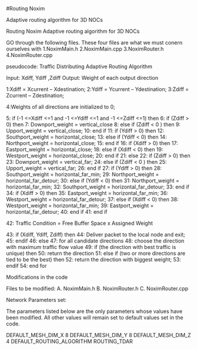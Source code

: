 
#Routing Noxim


Adaptive routing algorithm for 3D NOCs


Routing Noxim Adaptive routing algorithm for 3D NOCs

GO through the following files. These four files are what we must conern ourselves with 1.NoximMain.h 2.NoximMain.cpp 3.NoximRouter.h 4.NoximRouter.cpp

pseudocode: Traffic Distributing Adaptive Routing Algorithm

Input: Xdiff, Ydiff ,Zdiff Output: Weight of each output direction

1:Xdiff = Xcurrent – Xdestination; 2:Ydiff = Ycurrent – Ydestination; 3:Zdiff = Zcurrent – Zdestination;

4:Weights of all directions are initialized to 0;

5: if (-1 <=Xdiff <=1 and -1 <=Ydiff <=1 and -1 <=Zdiff <=1) then 6: if (Zdiff > 0) then 7: Downport_weight = vertical_close 8: else if (Zdiff < 0 ) then 9: Upport_weight = vertical_close; 10: end if 11: if (Ydiff > 0) then 12: Southport_weight = horizontal_close; 13: else if (Ydiff < 0) then 14: Northport_weight = horizontal_close; 15: end if 16: if (Xdiff > 0) then 17: Eastport_weight = horizontal_close; 18: else if (Xdiff < 0) then 19: Westport_weight = horizontal_close; 20: end if 21: else 22: if (Zdiff > 0) then 23: Downport_weight = vertical_far; 24: else if (Zdiff < 0 ) then 25: Upport_weight = vertical_far; 26: end if 27: if (Ydiff > 0) then 28: Southport_weight = horizontal_far_min; 29: Northport_weight = horizontal_far_detour; 30: else if (Ydiff < 0) then 31: Northport_weight = horizontal_far_min; 32: Southport_weight = horizontal_far_detour; 33: end if 34: if (Xdiff > 0) then 35: Eastport_weight = horizontal_far_min; 36: Westport_weight = horizontal_far_detour; 37: else if (Xdiff < 0) then 38: Westport_weight = horizontal_far_min; 39: Eastport_weight = horizontal_far_detour; 40: end if 41: end if

42: Traffic Condition = Free Buffer Space x Assigned Weight

43: if (Xdiff, Ydiff, Zdiff) then 44: Deliver packet to the local node and exit; 45: endif 46: else 47: for all candidate directions 48: choose the direction with maximum traffic flow value 49: if (the direction with best traffic is unique) then 50: return the direction 51: else if (two or more directions are tied to be the best) then 52: return the direction with biggest weight; 53: endif 54: end for

Modifications in the code

Files to be modified: A. NoximMain.h B. NoximRouter.h C. NoximRouter.cpp

Network Parameters set:

The parameters listed below are the only parameters whose values have been modified. All other values will remain set to default values set in the code.

DEFAULT_MESH_DIM_X 8 DEFAULT_MESH_DIM_Y 8 DEFAULT_MESH_DIM_Z 4
DEFAULT_ROUTING_ALGORITHM ROUTING_TDAR

